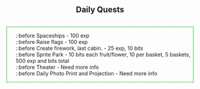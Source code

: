 <h2 style ="text-align: center;">Daily Quests</h2>
<hr style='height:1px; visibility:hidden;' />

<div style="border-style: dotted;border-width: 2px;border-color: #00be00;width: 500px;max-width: 100%;margin-left:auto;margin-right:auto;">
	<ul style="text-align: left;list-style-position: outside;list-style: none;">
		<li>
			::before
			Spaceships - 100 exp
		</li>
		<li>
			::before
			Raise flags - 100 exp
		</li>
		<li>
			::before
			Create firework, last cabin. - 25 exp, 10 bits
		</li>
		<li>
			::before
			Sprite Park - 10 bits each fruit/flower, 10 per basket, 5 baskets, 500 exp and bits total
		</li>
		<li>
			::before
			Theater - Need more info
		</li>
		<li>
			::before
			Daily Photo Print and Projection - Need more info
		</li>
	</ul>
</div>